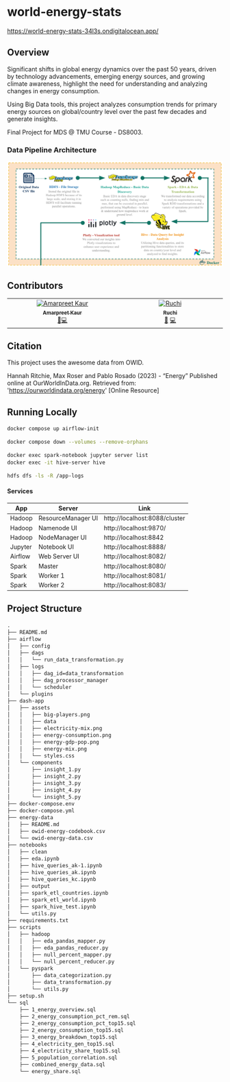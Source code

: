 # world-energy-stats

https://world-energy-stats-34l3s.ondigitalocean.app/


## Overview
Significant shifts in global energy dynamics over the past 50 years, driven by technology advancements, emerging energy sources, and growing climate awareness, highlight the need for understanding and analyzing changes in energy consumption.

Using Big Data tools, this project analyzes consumption trends for primary energy sources on global/country level over the past few decades and generate insights.

Final Project for MDS @ TMU Course - DS8003. 

### Data Pipeline Architecture
![process](process.png)


## Contributors

<!-- ALL-CONTRIBUTORS-LIST:START - Do not remove or modify this section -->
<!-- prettier-ignore-start -->
<!-- markdownlint-disable -->
<table>
  <tbody>
    <tr>
      <td align="center" valign="top" width="14.28%"><a href="https://github.com/Amarpreet3"><img src="https://avatars.githubusercontent.com/u/96805692?v=4?s=100" width="100px;" alt="Amarpreet Kaur"/><br /><sub><b>Amarpreet Kaur</b></sub></a><br /><a href="#data-Amarpreet3" title="Data">🔣</a><a href="#code-Amarpreet3" title="Code">💻</a></td>
      <td align="center" valign="top" width="14.28%"><a href="https://github.com/ruchithakor"><img src="https://avatars.githubusercontent.com/u/68530125?v=4?s=100" width="100px;" alt="Ruchi "/><br /><sub><b>Ruchi </b></sub></a><br /><a href="#data-ruchithakor" title="Data">🔣</a> <a href="#code-ruchithakor" title="Code">💻</a></td>
    </tr>
  </tbody>
</table>

<!-- markdownlint-restore -->
<!-- prettier-ignore-end -->

<!-- ALL-CONTRIBUTORS-LIST:END -->


## Citation
This project uses the awesome data from OWID.

Hannah Ritchie, Max Roser and Pablo Rosado (2023) - “Energy” Published online at OurWorldInData.org. Retrieved from: 'https://ourworldindata.org/energy' [Online Resource]


## Running Locally

```bash
docker compose up airflow-init
```

```bash
docker compose down --volumes --remove-orphans
```

```bash
docker exec spark-notebook jupyter server list
docker exec -it hive-server hive
```

```bash
hdfs dfs -ls -R /app-logs
```

#### Services
| App     | Server             | Link                          |
| ------- | ------------------ | ----------------------------- |
| Hadoop  | ResourceManager UI | http://localhost:8088/cluster |
| Hadoop  | Namenode UI        | http://localhost:9870/        |
| Hadoop  | NodeManager UI     | http://localhost:8842         | 
| Jupyter | Notebook UI        | http://localhost:8888/        |
| Airflow  | Web Server UI      | http://localhost:8082/        |
| Spark   | Master             | http://localhost:8080/        |
| Spark   | Worker 1           | http://localhost:8081/        |
| Spark   | Worker 2           | http://localhost:8083/        |


## Project Structure
```~/world-energy-stats# tree --gitignore -L 3
.
├── README.md
├── airflow
│   ├── config
│   ├── dags
│   │   └── run_data_transformation.py
│   ├── logs
│   │   ├── dag_id=data_transformation
│   │   ├── dag_processor_manager
│   │   └── scheduler
│   └── plugins
├── dash-app
│   ├── assets
│   │   ├── big-players.png
│   │   ├── data
│   │   ├── electricity-mix.png
│   │   ├── energy-consumption.png
│   │   ├── energy-gdp-pop.png
│   │   ├── energy-mix.png
│   │   └── styles.css
│   └── components
│       ├── insight_1.py
│       ├── insight_2.py
│       ├── insight_3.py
│       ├── insight_4.py
│       └── insight_5.py
├── docker-compose.env
├── docker-compose.yml
├── energy-data
│   ├── README.md
│   ├── owid-energy-codebook.csv
│   └── owid-energy-data.csv
├── notebooks
│   ├── clean
│   ├── eda.ipynb
│   ├── hive_queries_ak-1.ipynb
│   ├── hive_queries_ak.ipynb
│   ├── hive_queries_kc.ipynb
│   ├── output
│   ├── spark_etl_countries.ipynb
│   ├── spark_etl_world.ipynb
│   ├── spark_hive_test.ipynb
│   └── utils.py
├── requirements.txt
├── scripts
│   ├── hadoop
│   │   ├── eda_pandas_mapper.py
│   │   ├── eda_pandas_reducer.py
│   │   ├── null_percent_mapper.py
│   │   └── null_percent_reducer.py
│   └── pyspark
│       ├── data_categorization.py
│       ├── data_transformation.py
│       └── utils.py
├── setup.sh
└── sql
    ├── 1_energy_overview.sql
    ├── 2_energy_consumption_pct_rem.sql
    ├── 2_energy_consumption_pct_top15.sql
    ├── 2_energy_consumption_top15.sql
    ├── 3_energy_breakdown_top15.sql
    ├── 4_electricity_gen_top15.sql
    ├── 4_electricity_share_top15.sql
    ├── 5_population_correlation.sql
    ├── combined_energy_data.sql
    └── energy_share.sql
```

